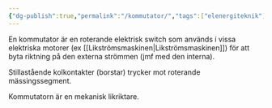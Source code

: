 ```yaml
---
{"dg-publish":true,"permalink":"/kommutator/","tags":["elenergiteknik"]}
---
```


En kommutator är en roterande elektrisk switch som används i vissa elektriska motorer (ex [[Likströmsmaskinen\|Likströmsmaskinen]]) för att byta riktning på den externa strömmen (jmf med den interna). 

Stillastående kolkontakter (borstar) trycker mot roterande mässingssegment.

Kommutatorn är en mekanisk likriktare.